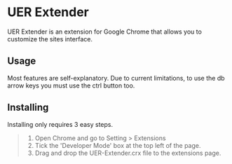 # UER Extender

UER Extender is an extension for Google Chrome that allows you to
customize the sites interface.

## Usage
Most features are self-explanatory.
Due to current limitations, to use the db arrow keys you must use the ctrl button too.

## Installing
Installing only requires 3 easy steps.

> 1. Open Chrome and go to Setting > Extensions
> 2. Tick the 'Developer Mode' box at the top left of the page.
> 3. Drag and drop the UER-Extender.crx file to the extensions page.
